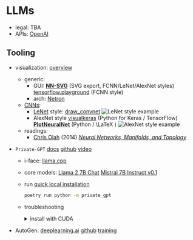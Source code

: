 # LLMs

- legal: TBA <!-- risks and implications -->
- APIs: [OpenAI](https://openai.com/blog/openai-api)

## Tooling

- visualization:
  [overview](https://github.com/ashishpatel26/Tools-to-Design-or-Visualize-Architecture-of-Neural-Network)
  - generic:
    - GUI:
      [**NN-SVG**](https://alexlenail.me/NN-SVG/LeNet.html) (SVG export, FCNN/LeNet/AlexNet styles)
      [tensorflow.playground](https://playground.tensorflow.org) (FCNN style)
    - arch:
      [Netron](https://github.com/lutzroeder/Netron)
      <!-- [Keras.js](https://transcranial.github.io/keras-js/) -->
  - [CNNs](https://en.wikipedia.org/wiki/Convolutional_neural_network):
    <!-- - FCNN style: -->
    - [LeNet](https://en.wikipedia.org/wiki/LeNet) style:
      [draw_convnet](https://github.com/gwding/draw_convnet)
      ![LeNet style example](https://upload.wikimedia.org/wikipedia/commons/6/61/LeNet_architecture.png)
    - AlexNet style
      [visualkeras](https://github.com/paulgavrikov/visualkeras/) (Python for Keras / TensorFlow)
      [**PlotNeuralNet**](https://github.com/HarisIqbal88/PlotNeuralNet) (Python / \LaTeX )
      <!-- ![AlexNet style example](https://upload.wikimedia.org/wikipedia/commons/1/1d/AlexNet_architecture.png) -->
      ![AlexNet style example](https://user-images.githubusercontent.com/17570785/50308846-c2231880-049c-11e9-8763-3daa1024de78.png)
  - readings:
    - [Chris Olah](https://colah.github.io/about.html)
      (2014) [*Neural Networks, Manifolds, and Topology*](https://colah.github.io/posts/2014-03-NN-Manifolds-Topology/)

- `Private-GPT`
  [docs](https://docs.privategpt.dev/)
  [github](https://github.com/imartinez/privateGPT)
  [video](https://www.youtube.com/watch?v=XFiof0V3nhA)
  - i-face: [llama.cpp](https://github.com/ggerganov/llama.cpp)
  - core models:
    [Llama 2 7B Chat](https://huggingface.co/TheBloke/Llama-2-7B-Chat-GGUF)
    [Mistral 7B Instruct v0.1](https://huggingface.co/TheBloke/Mistral-7B-Instruct-v0.1-GGUF)
  - run [quick local installation](https://docs.privategpt.dev/overview/welcome/quickstart#local-installation-steps)

    ```sh
    poetry run python -m private_gpt
    ```
  - troubleshooting

    <details><summary>install with CUDA</summary>

    ```sh
    export CUDACXX=/usr/local/cuda-11.8/bin/nvcc
    CMAKE_ARGS='-DLLAMA_CUBLAS=on' poetry run pip install --force-reinstall --no-cache-dir llama-cpp-python
    ```

    </details>

- AutoGen:
  [deeplearning.ai](https://www.deeplearning.ai/short-courses/ai-agentic-design-patterns-with-autogen/)
  [github](https://github.com/microsoft/autogen)
  [training](https://discord.com/invite/pAbnFJrkgZ)
